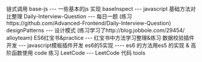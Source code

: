 
链式调用
base-js  ---  一些基本的js 实现
baseInspect --- javascript 基础方法对比整理
Daily-Interview-Question --- 每日一题  (练习https://github.com/Advanced-Frontend/Daily-Interview-Question)
designPatterns --- 设计模式  (练习学习了http://blog.jobbole.com/29454/ alloyteam)
ES6红宝书&practice --- 红宝书中方法学习整理&练习
数据校验插件开发 --- javascript模板插件开发
es6的5实现 ---- es6 的方法用es5 的实现  & 高阶函数使用 code 练习
LeetCode --- LeetCode 代码
tools 
